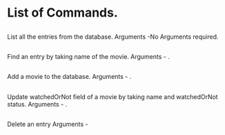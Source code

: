 # List of Commands.

## <list> 
List all the entries from the database.
Arguments -No Arguments required.

## <find> 
Find an entry by taking name of the movie.
Arguments - <name>.

## <add>
Add a movie to the database.
Arguments - <name> <actor> <watchedOrNot>.

## <update> 
Update watchedOrNot field of a movie by taking name and watchedOrNot status.
Arguments - <name> <watchedOrNot>.

## <delete> 
Delete an entry
Arguments - <name>
